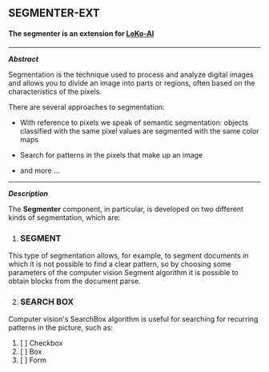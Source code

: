 ## SEGMENTER-EXT

#### The segmenter is an extension for <a href="https://loko-ai.com/" target="_blank">LoKo-AI</a>

---
**_Abstract_**

<p>
Segmentation is the technique used to process and analyze digital images and 
allows you to divide an image into parts or regions, often based on the 
characteristics of the pixels.

There are several approaches to segmentation:
* With reference to pixels we speak of semantic segmentation: objects 
classified with the same pixel values are segmented with the same color maps

* Search for patterns in the pixels that make up an image

* and more ...
</p>

---
**_Description_**

The **Segmenter** component, in particular, is developed on two different 
kinds of segmentation, which are:

1. ### SEGMENT

This type of segmentation allows, for example, to segment documents in which it is 
not possible to find a clear pattern, so by choosing some parameters of the computer
vision Segment algorithm it is possible to obtain blocks from the document parse.

2. ### SEARCH BOX

<p>Computer vision's SearchBox algorithm is useful for searching for recurring patterns
in the picture, such as:</p>

1. [ ] Checkbox
2. [ ] Box
3. [ ] Form


